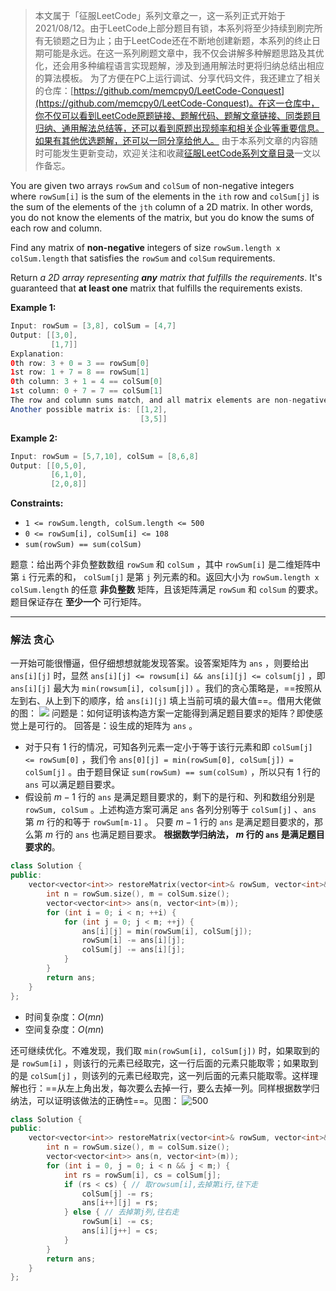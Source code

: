 > 本文属于「征服LeetCode」系列文章之一，这一系列正式开始于2021/08/12。由于LeetCode上部分题目有锁，本系列将至少持续到刷完所有无锁题之日为止；由于LeetCode还在不断地创建新题，本系列的终止日期可能是永远。在这一系列刷题文章中，我不仅会讲解多种解题思路及其优化，还会用多种编程语言实现题解，涉及到通用解法时更将归纳总结出相应的算法模板。
> <b></b>
> 为了方便在PC上运行调试、分享代码文件，我还建立了相关的仓库：[https://github.com/memcpy0/LeetCode-Conquest](https://github.com/memcpy0/LeetCode-Conquest)。在这一仓库中，你不仅可以看到LeetCode原题链接、题解代码、题解文章链接、同类题目归纳、通用解法总结等，还可以看到原题出现频率和相关企业等重要信息。如果有其他优选题解，还可以一同分享给他人。
> <b></b>
> 由于本系列文章的内容随时可能发生更新变动，欢迎关注和收藏[征服LeetCode系列文章目录](https://memcpy0.blog.csdn.net/article/details/119656559)一文以作备忘。

You are given two arrays `rowSum` and `colSum` of non-negative integers where `rowSum[i]` is the sum of the elements in the `ith` row and `colSum[j]` is the sum of the elements of the `jth` column of a 2D matrix. In other words, you do not know the elements of the matrix, but you do know the sums of each row and column.

Find any matrix of **non-negative** integers of size `rowSum.length x colSum.length` that satisfies the `rowSum` and `colSum` requirements.

Return _a 2D array representing **any** matrix that fulfills the requirements_. It's guaranteed that **at least one** matrix that fulfills the requirements exists.

**Example 1:**
```java
Input: rowSum = [3,8], colSum = [4,7]
Output: [[3,0],
         [1,7]]
Explanation: 
0th row: 3 + 0 = 3 == rowSum[0]
1st row: 1 + 7 = 8 == rowSum[1]
0th column: 3 + 1 = 4 == colSum[0]
1st column: 0 + 7 = 7 == colSum[1]
The row and column sums match, and all matrix elements are non-negative.
Another possible matrix is: [[1,2],
                             [3,5]]
```
**Example 2:**
```java
Input: rowSum = [5,7,10], colSum = [8,6,8]
Output: [[0,5,0],
         [6,1,0],
         [2,0,8]]
```
**Constraints:**
-   `1 <= rowSum.length, colSum.length <= 500`
-   `0 <= rowSum[i], colSum[i] <= 108`
-   `sum(rowSum) == sum(colSum)`

题意：给出两个非负整数数组 `rowSum` 和 `colSum` ，其中 `rowSum[i]` 是二维矩阵中第 `i` 行元素的和， `colSum[j]` 是第 `j` 列元素的和。返回大小为 `rowSum.length x colSum.length` 的任意 **非负整数** 矩阵，且该矩阵满足 `rowSum` 和 `colSum` 的要求。题目保证存在 **至少一个** 可行矩阵。

---
### 解法 贪心
一开始可能很懵逼，但仔细想想就能发现答案。设答案矩阵为 `ans` ，则要给出 `ans[i][j]` 时，显然 `ans[i][j] <= rowsum[i] && ans[i][j] <= colsum[j]` ，即 `ans[i][j]` 最大为 `min(rowsum[i], colsum[j])` 。我们的贪心策略是，==按照从左到右、从上到下的顺序，给 `ans[i][j]` 填上当前可填的最大值==。借用大佬做的图：
![](https://image-1307616428.cos.ap-beijing.myqcloud.com/Obsidian/202303161543649.gif)
问题是：如何证明该构造方案一定能得到满足题目要求的矩阵？即使感觉上是可行的。
回答是：设生成的矩阵为 `ans` 。
- 对于只有 $1$ 行的情况，可知各列元素一定小于等于该行元素和即 `colSum[j] <= rowSum[0]` ，我们令 `ans[0][j] = min(rowSum[0], colSum[j]) = colSum[j]` 。由于题目保证 `sum(rowSum) == sum(colSum)` ，所以只有 $1$ 行的 `ans` 可以满足题目要求。
- 假设前 $m−1$ 行的 `ans` 是满足题目要求的，剩下的是行和、列和数组分别是 `rowSum, colSum` 。上述构造方案可满足 `ans` 各列分别等于 `colSum[j]` 、`ans` 第 $m$ 行的和等于 `rowSum[m-1]` 。
   只要 $m-1$ 行的 `ans` 是满足题目要求的，那么第 $m$ 行的 `ans` 也满足题目要求。 **根据数学归纳法， $m$ 行的 `ans` 是满足题目要求的**。

```cpp
class Solution {
public:
    vector<vector<int>> restoreMatrix(vector<int>& rowSum, vector<int>& colSum) {
        int n = rowSum.size(), m = colSum.size();
        vector<vector<int>> ans(n, vector<int>(m));
        for (int i = 0; i < n; ++i) {
            for (int j = 0; j < m; ++j) {
                ans[i][j] = min(rowSum[i], colSum[j]);
                rowSum[i] -= ans[i][j];
                colSum[j] -= ans[i][j];
            }
        }
        return ans;
    }
};
```
- 时间复杂度：$O(mn)$
- 空间复杂度：$O(mn)$

还可继续优化。不难发现，我们取 `min(rowSum[i], colSum[j])` 时，如果取到的是 `rowSum[i]` ，则该行的元素已经取完，这一行后面的元素只能取零；如果取到的是 `colSum[j]` ，则该列的元素已经取完，这一列后面的元素只能取零。这样理解也行：==从左上角出发，每次要么去掉一行，要么去掉一列。同样根据数学归纳法，可以证明该做法的正确性==。见图：
![500](https://image-1307616428.cos.ap-beijing.myqcloud.com/Obsidian/202303161613660.png)

```cpp
class Solution {
public:
    vector<vector<int>> restoreMatrix(vector<int>& rowSum, vector<int>& colSum) {
        int n = rowSum.size(), m = colSum.size();
        vector<vector<int>> ans(n, vector<int>(m));
        for (int i = 0, j = 0; i < n && j < m;) {
	        int rs = rowSum[i], cs = colSum[j];
	        if (rs < cs) { // 取rowsum[i],去掉第i行,往下走
		        colSum[j] -= rs;
		        ans[i++][j] = rs;
	        } else { // 去掉第j列,往右走
		        rowSum[i] -= cs;
		        ans[i][j++] = cs;
	        }
        }
        return ans;
    }
};
```
